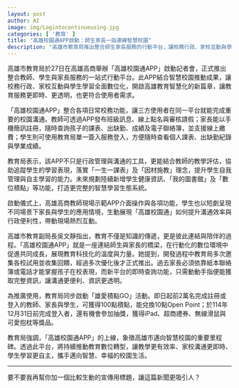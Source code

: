 ```yaml
---
layout: post
author: AI
image: img/Logintocontinueusing.jpg
categories: [ '教育' ]
title: "高雄校園通APP啟動：師生家長一指連線智慧校園"  
description: "高雄市教育局推出整合師生家長服務的行動平台，讓校務行政、家校互動與學生學習全面數位化，開啟智慧教育新篇章"  "
---
```

高雄市教育局於27日在高雄高商舉辦「高雄校園通APP」啟動記者會，正式推出整合教師、學生與家長服務的一站式行動平台。此APP結合智慧校園推動成果，讓校務行政、家校互動與學生學習全面數位化，開啟高雄教育智慧化的新篇章，讓教育服務更即時、更透明，也更符合使用者需求。  

「高雄校園通APP」整合各項日常校務功能，讓三方使用者在同一平台就能完成重要的校園溝通。教師可透過APP發布班級訊息、線上點名與審核請假；家長能以手機簡訊註冊，隨時查詢孩子的課表、出缺勤、成績及電子聯絡簿，並支援線上繳費；學生則可使用教育局單一簽入服務登入，方便隨時查看個人課表、出缺勤紀錄與學業成績。  

教育局表示，該APP不只是行政管理與溝通的工具，更能結合教師的教學評估，協助追蹤學生的學習表現，落實「一生一課表」及「因材施教」理念，提升學生自我管理與自主學習的能力。未來規劃陸續新增學生健康資訊、「我的圖書館」及「數位積點」等功能，打造更完整的智慧學習生態系統。  

啟動儀式上，高雄高商教師現場示範APP介面操作與各項功能，學生也以短劇呈現不同場景下家長與學生的應用情境，生動展現「高雄校園通」如何提升溝通效率與行政便利性，帶動現場熱烈互動。  

高雄市教育副局長吳文靜指出，教育不僅是知識的傳遞，更是彼此連結與陪伴的過程。「高雄校園通APP」就是一座連結師生與家長的橋梁，在行動化的數位環境中促進共同成長，展現教育科技化的溫度與力量。她提到，開發過程中教育局多次邀集各校試用並收集回饋，經過多次優化後才正式推出。過去家長必須依靠紙本聯絡簿或電話才能掌握孩子在校表現，而新平台的即時查詢功能，只需動動手指便能獲取完整資訊，讓溝通更便利、資訊更透明。  

為推廣使用，教育局同步啟動「雄愛積點GO」活動。即日起前2萬名完成註冊或登入的教師、家長與學生，可獲得100點積點，能兌換10點Open Point；於114年12月31日前完成登入者，還有機會參加抽獎，獲得iPad、超商禮券、無線滑鼠與可愛抱枕等獎品。  

教育局強調，「高雄校園通APP」的上線，象徵高雄市邁向智慧校園的重要里程碑。透過此平台，將持續推動教育數位轉型，讓教學更有效率、家校溝通更即時、學生學習更自主，攜手邁向智慧、幸福的校園生活。  

---

要不要我再幫你加一個比較生動的宣傳用標題，讓這篇新聞更吸引人？